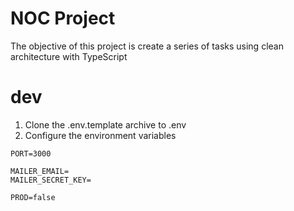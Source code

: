 # NOC Project

The objective of this project is create a series of tasks using clean architecture
with TypeScript

# dev
1. Clone the .env.template archive to .env
2. Configure the environment variables

```
PORT=3000

MAILER_EMAIL=
MAILER_SECRET_KEY=

PROD=false
```
